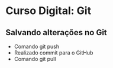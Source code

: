 
# Curso Digital: Git

## Salvando alterações no Git
* Comando git push
* Realizado commit para o GitHub
* Comando git pull
